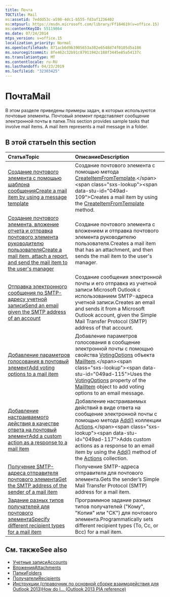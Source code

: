 ```yaml
---
title: Почта
TOCTitle: Mail
ms:assetid: 7eddd53c-a598-4dc1-b555-fd3af1236402
ms:mtpsurl: https://msdn.microsoft.com/library/Ff184619(v=office.15)
ms:contentKeyID: 55119864
ms.date: 07/24/2014
mtps_version: v=office.15
localization_priority: Normal
ms.openlocfilehash: 871acb6d9b3905653a382e6548d74f0105d5a186
ms.sourcegitcommit: 8fe462c32b91c87911942c188f3445e85a54137c
ms.translationtype: MT
ms.contentlocale: ru-RU
ms.lasthandoff: 04/23/2019
ms.locfileid: "32303425"
---
```

# <a name="mail"></a><span data-ttu-id="049ad-102">Почта</span><span class="sxs-lookup"><span data-stu-id="049ad-102">Mail</span></span>

<span data-ttu-id="049ad-p101">В этом разделе приведены примеры задач, в которых используются почтовые элементы. Почтовый элемент представляет сообщение электронной почты в папке.</span><span class="sxs-lookup"><span data-stu-id="049ad-p101">This section provides sample tasks that involve mail items. A mail item represents a mail message in a folder.</span></span>

## <a name="in-this-section"></a><span data-ttu-id="049ad-105">В этой статье</span><span class="sxs-lookup"><span data-stu-id="049ad-105">In this section</span></span>

|<span data-ttu-id="049ad-106">Статья</span><span class="sxs-lookup"><span data-stu-id="049ad-106">Topic</span></span>|<span data-ttu-id="049ad-107">Описание</span><span class="sxs-lookup"><span data-stu-id="049ad-107">Description</span></span>|
|:----|:----------|
|[<span data-ttu-id="049ad-108">Создание почтового элемента с помощью шаблона сообщения</span><span class="sxs-lookup"><span data-stu-id="049ad-108">Create a mail item by using a message template</span></span>](how-to-create-a-mail-item-by-using-a-message-template.md)  |<span data-ttu-id="049ad-109">Создание почтового элемента с помощью метода [CreateItemFromTemplate](https://msdn.microsoft.com/library/bb611329\(v=office.15\)).</span><span class="sxs-lookup"><span data-stu-id="049ad-109">Creates a mail item by using the [CreateItemFromTemplate](https://msdn.microsoft.com/library/bb611329\(v=office.15\)) method.</span></span>|
|[<span data-ttu-id="049ad-110">Создание почтового элемента, вложение отчета и отправка почтового элемента руководителю пользователя</span><span class="sxs-lookup"><span data-stu-id="049ad-110">Create a mail item, attach a report, and send the mail item to the user's manager</span></span>](how-to-create-a-mail-item-attach-a-report-and-send-the-mail-item-to-the-user-s-manager.md)  |<span data-ttu-id="049ad-111">Создание почтового элемента с вложением и отправка почтового элемента руководителю пользователя.</span><span class="sxs-lookup"><span data-stu-id="049ad-111">Creates a mail item that has an attachment, and then sends the mail item to the user's manager.</span></span>|
|[<span data-ttu-id="049ad-112">Отправка электронного сообщения по SMTP-адресу учетной записи</span><span class="sxs-lookup"><span data-stu-id="049ad-112">Send an email given the SMTP address of an account</span></span>](how-to-send-an-e-mail-given-the-smtp-address-of-an-account.md) |<span data-ttu-id="049ad-113">Создание сообщения электронной почты и его отправка из учетной записи Microsoft Outlook с использованием SMTP-адреса учетной записи.</span><span class="sxs-lookup"><span data-stu-id="049ad-113">Creates an email and sends it from a Microsoft Outlook account, given the Simple Mail Transfer Protocol (SMTP) address of that account.</span></span>|
|[<span data-ttu-id="049ad-114">Добавление параметров голосования в почтовый элемент</span><span class="sxs-lookup"><span data-stu-id="049ad-114">Add voting options to a mail item</span></span>](how-to-add-voting-options-to-a-mail-item.md) |<span data-ttu-id="049ad-115">Добавление параметров голосования в сообщение электронной почты с помощью свойства [VotingOptions](https://msdn.microsoft.com/library/bb652695\(v=office.15\)) объекта [MailItem](https://msdn.microsoft.com/library/bb643865\(v=office.15\)).</span><span class="sxs-lookup"><span data-stu-id="049ad-115">Uses the [VotingOptions](https://msdn.microsoft.com/library/bb652695\(v=office.15\)) property of the [MailItem](https://msdn.microsoft.com/library/bb643865\(v=office.15\)) object to add voting options to an email message.</span></span>|
|[<span data-ttu-id="049ad-116">Добавление настраиваемого действия в качестве ответа на почтовый элемент</span><span class="sxs-lookup"><span data-stu-id="049ad-116">Add a custom action as a response to a mail item</span></span>](how-to-add-a-custom-action-as-a-response-to-a-mail-item.md)  |<span data-ttu-id="049ad-117">Добавление настраиваемых действий в виде ответа на сообщение электронной почты с помощью метода [Add()](https://msdn.microsoft.com/library/bb612077\(v=office.15\)) коллекции [Actions](https://msdn.microsoft.com/library/bb611963\(v=office.15\)).</span><span class="sxs-lookup"><span data-stu-id="049ad-117">Adds custom actions as a response to an email item by using the [Add()](https://msdn.microsoft.com/library/bb612077\(v=office.15\)) method of the [Actions](https://msdn.microsoft.com/library/bb611963\(v=office.15\)) collection.</span></span>|
|[<span data-ttu-id="049ad-118">Получение SMTP-адреса отправителя почтового элемента</span><span class="sxs-lookup"><span data-stu-id="049ad-118">Get the SMTP address of the sender of a mail item</span></span>](how-to-get-the-smtp-address-of-the-sender-of-a-mail-item.md)  |<span data-ttu-id="049ad-119">Получение SMTP-адреса отправителя для почтового элемента.</span><span class="sxs-lookup"><span data-stu-id="049ad-119">Gets the sender’s Simple Mail Transfer Protocol (SMTP) address for a mail item.</span></span>|
|[<span data-ttu-id="049ad-120">Задание разных типов получателей для почтового элемента</span><span class="sxs-lookup"><span data-stu-id="049ad-120">Specify different recipient types for a mail item</span></span>](how-to-specify-different-recipient-types-for-a-mail-item.md) |<span data-ttu-id="049ad-121">Программное задание разных типов получателей ("Кому", "Копия" или "СК") для почтового элемента.</span><span class="sxs-lookup"><span data-stu-id="049ad-121">Programmatically sets different recipient types (To, Cc, or Bcc) for a mail item.</span></span>|

## <a name="see-also"></a><span data-ttu-id="049ad-122">См. также</span><span class="sxs-lookup"><span data-stu-id="049ad-122">See also</span></span>

- [<span data-ttu-id="049ad-123">Учетные записи</span><span class="sxs-lookup"><span data-stu-id="049ad-123">Accounts</span></span>](accounts.md)
- [<span data-ttu-id="049ad-124">Вложения</span><span class="sxs-lookup"><span data-stu-id="049ad-124">Attachments</span></span>](attachments.md)
- [<span data-ttu-id="049ad-125">Папки</span><span class="sxs-lookup"><span data-stu-id="049ad-125">Folders</span></span>](folders.md)
- [<span data-ttu-id="049ad-126">Получатели</span><span class="sxs-lookup"><span data-stu-id="049ad-126">Recipients</span></span>](recipients.md)
- [<span data-ttu-id="049ad-127">Инструкции (справочник по основной сборке взаимодействия для Outlook 2013)</span><span class="sxs-lookup"><span data-stu-id="049ad-127">How do I... (Outlook 2013 PIA reference)</span></span>](how-do-i-outlook-2013-pia-reference.md)

